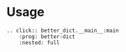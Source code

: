 # Usage

```{eval-rst}
.. click:: better_dict.__main__:main
    :prog: better-dict
    :nested: full
```
